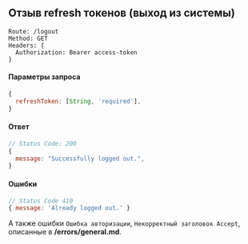 ## Отзыв refresh токенов (выход из системы)
```
Route: /logout
Method: GET
Headers: {
  Authorization: Bearer access-token
}
```

#### Параметры запроса
```js
{
  refreshToken: [String, 'required'],
}
```

#### Ответ
```js
// Status Code: 200
{
  message: "Successfully logged out.",
}
```

#### Ошибки
```js
// Status Code 410
{ message: 'Already logged out.' }
```
А также ошибки `Ошибка авторизации`, `Некорректный заголовок Accept`, описанные в **/errors/general.md**.